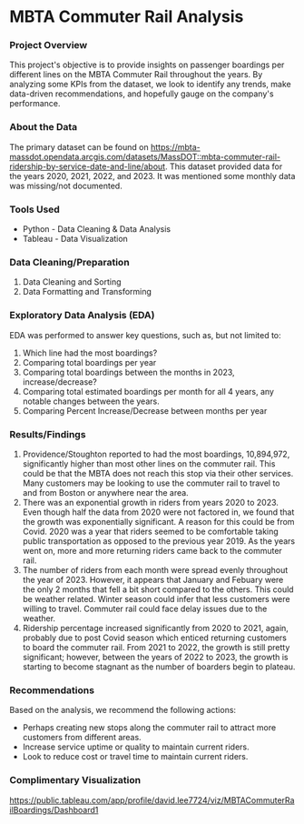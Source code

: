 # MBTA Commuter Rail Analysis

### Project Overview

This project's objective is to provide insights on passenger boardings per different lines on the MBTA Commuter Rail throughout the years. By analyzing some KPIs from the dataset, we look to identify any trends, make data-driven recommendations, and hopefully gauge on the company's performance.

### About the Data

The primary dataset can be found on <https://mbta-massdot.opendata.arcgis.com/datasets/MassDOT::mbta-commuter-rail-ridership-by-service-date-and-line/about>. This dataset provided data for the years 2020, 2021, 2022, and 2023. It was mentioned some monthly data was missing/not documented.

### Tools Used

- Python - Data Cleaning & Data Analysis 
- Tableau - Data Visualization

### Data Cleaning/Preparation

1. Data Cleaning and Sorting
2. Data Formatting and Transforming

### Exploratory Data Analysis (EDA)

EDA was performed to answer key questions, such as, but not limited to:

1. Which line had the most boardings?
2. Comparing total boardings per year
3. Comparing total boardings between the months in 2023, increase/decrease?
4. Comparing total estimated boardings per month for all 4 years, any notable changes between the years.
5. Comparing Percent Increase/Decrease between months per year


### Results/Findings

1. Providence/Stoughton reported to had the most boardings, 10,894,972, significantly higher than most other lines on the commuter rail. This could be that the MBTA does not reach this stop via their other services. Many customers may be looking to use the commuter rail to travel to and from Boston or anywhere near the area.
2. There was an exponential growth in riders from years 2020 to 2023. Even though half the data from 2020 were not factored in, we found that the growth was exponentially significant. A reason for this could be from Covid. 2020 was a year that riders seemed to be comfortable taking public transportation as opposed to the previous year 2019. As the years went on, more and more returning riders came back to the commuter rail.
3. The number of riders from each month were spread evenly throughout the year of 2023. However, it appears that January and Febuary were the only 2 months that fell a bit short compared to the others. This could be weather related. Winter season could infer that less customers were willing to travel. Commuter rail could face delay issues due to the weather.
4. Ridership percentage increased significantly from 2020 to 2021, again, probably due to post Covid season which enticed returning customers to board the commuter rail. From 2021 to 2022, the growth is still pretty significant; however, between the years of 2022 to 2023, the growth is starting to become stagnant as the number of boarders begin to plateau. 

### Recommendations

Based on the analysis, we recommend the following actions:

- Perhaps creating new stops along the commuter rail to attract more customers from different areas.
- Increase service uptime or quality to maintain current riders.
- Look to reduce cost or travel time to maintain current riders.

### Complimentary Visualization

<https://public.tableau.com/app/profile/david.lee7724/viz/MBTACommuterRailBoardings/Dashboard1>











